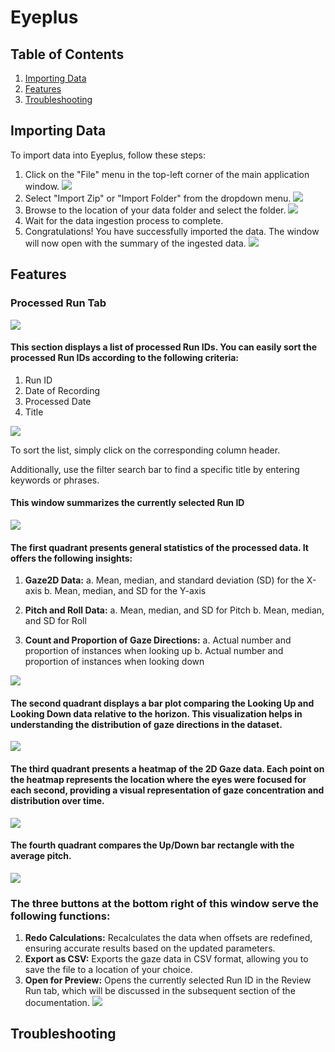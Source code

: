 # Eyeplus

## Table of Contents

1. [Importing Data](#importing-data)
2. [Features](#features)
3. [Troubleshooting](#troubleshooting)

## Importing Data

To import data into Eyeplus, follow these steps:

1. Click on the "File" menu in the top-left corner of the main application window.
   ![](./images/import_1.png)
2. Select "Import Zip" or "Import Folder" from the dropdown menu.
   ![](./images/import_2.png)
3. Browse to the location of your data folder and select the folder.
   ![](./images/import_3.png)
4. Wait for the data ingestion process to complete.
5. Congratulations! You have successfully imported the data. The window will now open with the summary of the ingested data.
   ![](./images/import_5.png)

## Features

### Processed Run Tab

![](./images/PR_1.png)

#### This section displays a list of processed Run IDs. You can easily sort the processed Run IDs according to the following criteria:

1. Run ID
2. Date of Recording
3. Processed Date
4. Title

![](./images/PR_2.png)

To sort the list, simply click on the corresponding column header.

Additionally, use the filter search bar to find a specific title by entering keywords or phrases.

#### This window summarizes the currently selected Run ID

![](./images/PR_3.png)

#### The first quadrant presents general statistics of the processed data. It offers the following insights:

1. **Gaze2D Data:**
   a. Mean, median, and standard deviation (SD) for the X-axis
   b. Mean, median, and SD for the Y-axis

2. **Pitch and Roll Data:**
   a. Mean, median, and SD for Pitch
   b. Mean, median, and SD for Roll

3. **Count and Proportion of Gaze Directions:**
   a. Actual number and proportion of instances when looking up
   b. Actual number and proportion of instances when looking down

![](./images/PR_4.png)

#### The second quadrant displays a bar plot comparing the **Looking Up** and **Looking Down** data relative to the horizon. This visualization helps in understanding the distribution of gaze directions in the dataset.

![](./images/PR_5.png)

#### The third quadrant presents a heatmap of the 2D Gaze data. Each point on the heatmap represents the location where the eyes were focused for each second, providing a visual representation of gaze concentration and distribution over time.

![](./images/PR_6.png)

#### The fourth quadrant compares the **Up/Down** bar rectangle with the average pitch.

![](./images/PR_7.png)

### The three buttons at the bottom right of this window serve the following functions:

1. **Redo Calculations:** Recalculates the data when offsets are redefined, ensuring accurate results based on the updated parameters.
2. **Export as CSV:** Exports the gaze data in CSV format, allowing you to save the file to a location of your choice.
3. **Open for Preview:** Opens the currently selected Run ID in the Review Run tab, which will be discussed in the subsequent section of the documentation.
   ![](./images/PR_8.png)

## Troubleshooting
